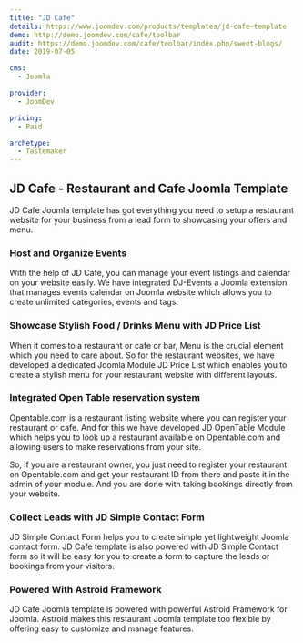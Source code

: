 ```yaml
---
title: "JD Cafe"
details: https://www.joomdev.com/products/templates/jd-cafe-template
demo: http://demo.joomdev.com/cafe/toolbar
audit: https://demo.joomdev.com/cafe/toolbar/index.php/sweet-blogs/
date: 2019-07-05

cms: 
  - Joomla

provider:
  - JoomDev

pricing:
  - Paid

archetype:
  - Tastemaker
---
```


## JD Cafe - Restaurant and Cafe Joomla Template

JD Cafe Joomla template has got everything you need to setup a restaurant website for your business from a lead form to showcasing your offers and menu.

### Host and Organize Events

With the help of JD Cafe, you can manage your event listings and calendar on your website easily. We have integrated DJ-Events a Joomla extension that manages events calendar on Joomla website which allows you to create unlimited categories, events and tags.

### Showcase Stylish Food / Drinks Menu with JD Price List

When it comes to a restaurant or cafe or bar, Menu is the crucial element which you need to care about. So for the restaurant websites, we have developed a dedicated Joomla Module JD Price List which enables you to create a stylish menu for your restaurant website with different layouts.

### Integrated Open Table reservation system

Opentable.com is a restaurant listing website where you can register your restaurant or cafe. And for this we have developed JD OpenTable Module which helps you to look up a restaurant available on Opentable.com and allowing users to make reservations from your site.

So, if you are a restaurant owner, you just need to register your restaurant on Opentable.com and get your restaurant ID from there and paste it in the admin of your module. And you are done with taking bookings directly from your website.

### Collect Leads with JD Simple Contact Form

JD Simple Contact Form helps you to create simple yet lightweight Joomla contact form. JD Cafe template is also powered with JD Simple Contact form so it will be easy for you to create a form to capture the leads or bookings from your visitors.

### Powered With Astroid Framework

JD Cafe Joomla template is powered with powerful Astroid Framework for Joomla. Astroid makes this restaurant Joomla template too flexible by offering easy to customize and manage features.
